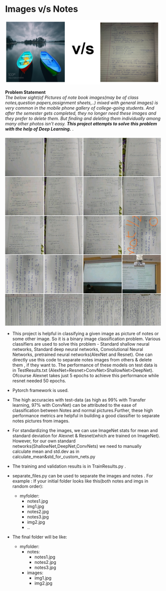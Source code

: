 # Images v/s Notes
![Images v/s Notes](/images/img1.png)

**Problem Statement**\
*The below sight(of Pictures of note book images(may be of class notes,question papers,assignment sheets,..) mixed with general images) is very common in the mobile phone gallery of college-going students. And after the semester gets completed, they no longer need these images and they prefer to delete them. But finding and deleting them individually among many other photos isn't easy.* ***This project attempts to solve this problem with the help of Deep Learning.*** . 

![Problem Statement](/images/img2.jpg)


* This project is helpful in classifying a given image as picture of notes or some other image. So it is a binary image classification problem.
Various classifiers are used to solve this problem - Standard shallow neural networks, Standard deep neural networks, Convolutional Neural Networks, pretrained neural networks(AlexNet and Resnet). One can directly use this code to separate notes images from others & delete them , if they want to.
The performance of these models on test data is in TestResults.txt (AlexNet=Resnet>ConvNet>ShallowNet>DeepNet). Ofcourse Alexnet takes just 5 epochs to achieve this performance while resnet needed 50 epochs.

* Pytorch framework is used.

* The high accuracies with test-data (as high as 99% with Transfer learning, 97% with ConvNet) can be attributed to the ease of classification between Notes and normal pictures.Further, these high performance metrics are helpful in building a good classifier to separate notes pictures from images.

* For standardizing the images, we can use ImageNet stats for mean and standard deviation for Alexnet & Resnet(which are trained on ImageNet). However, for our own standard networks(ShallowNet,DeepNet,ConvNets) we need to manually calculate mean and std.dev as in calculate_mean&std_for_custom_nets.py

* The training and validation results is in TrainResults.py .

* separate_files.py can be used to separate the images and notes . For example : If your initial folder looks like this(both notes and imgs in random order):
   * myfolder:
       * notes1.jpg
       * img1.jpg
     -   notes2.jpg
     -   notes3.jpg
     -   img2.jpg
     -    ..
* The final folder will be like:
   * myfolder:
       * notes:
           - notes1.jpg
           - notes2.jpg
           - notes3.jpg
       * images:
           - img1.jpg
           - img2.jpg
